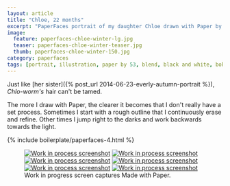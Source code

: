 ```yaml
---
layout: article
title: "Chloe, 22 months"
excerpt: "PaperFaces portrait of my daughter Chloe drawn with Paper by 53 on an iPad."
image: 
  feature: paperfaces-chloe-winter-lg.jpg
  teaser: paperfaces-chloe-winter-teaser.jpg
  thumb: paperfaces-chloe-winter-150.jpg
category: paperfaces
tags: [portrait, illustration, paper by 53, blend, black and white, bokeh, twins]
---
```


Just like [her sister]({% post_url 2014-06-23-everly-autumn-portrait %}), *Chlo-worm's* hair can't be tamed.

The more I draw with Paper, the clearer it becomes that I don't really have a set process. Sometimes I start with a rough outline that I continuously erase and refine. Other times I jump right to the darks and work backwards towards the light.

{% include boilerplate/paperfaces-4.html %}

<figure class="third">
  <a href="{{ site.url }}/images/paperfaces-chloe-winter-process-1-lg.jpg"><img src="{{ site.url }}/images/paperfaces-chloe-winter-process-1-600.jpg" alt="Work in process screenshot"></a>
  <a href="{{ site.url }}/images/paperfaces-chloe-winter-process-2-lg.jpg"><img src="{{ site.url }}/images/paperfaces-chloe-winter-process-2-600.jpg" alt="Work in process screenshot"></a>
  <a href="{{ site.url }}/images/paperfaces-chloe-winter-process-3-lg.jpg"><img src="{{ site.url }}/images/paperfaces-chloe-winter-process-3-600.jpg" alt="Work in process screenshot"></a>
  <a href="{{ site.url }}/images/paperfaces-chloe-winter-process-4-lg.jpg"><img src="{{ site.url }}/images/paperfaces-chloe-winter-process-4-600.jpg" alt="Work in process screenshot"></a>
  <a href="{{ site.url }}/images/paperfaces-chloe-winter-process-5-lg.jpg"><img src="{{ site.url }}/images/paperfaces-chloe-winter-process-5-600.jpg" alt="Work in process screenshot"></a>
  <a href="{{ site.url }}/images/paperfaces-chloe-winter-process-6-lg.jpg"><img src="{{ site.url }}/images/paperfaces-chloe-winter-process-6-600.jpg" alt="Work in process screenshot"></a>
  <figcaption>Work in progress screen captures Made with Paper.</figcaption>
</figure>
